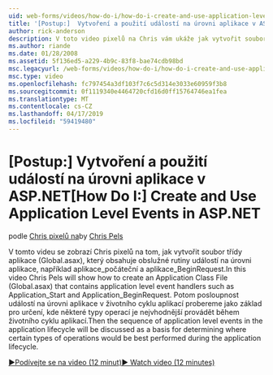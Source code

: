 ```yaml
---
uid: web-forms/videos/how-do-i/how-do-i-create-and-use-application-level-events-in-aspnet
title: '[Postup:]  Vytvoření a použití událostí na úrovni aplikace v ASP.NET | Dokumentace Microsoftu'
author: rick-anderson
description: V toto video pixelů na Chris vám ukáže jak vytvořit soubor třídy aplikace (Global.asax), který obsahuje obslužné rutiny událostí na úrovni aplikace, například Application_S...
ms.author: riande
ms.date: 01/28/2008
ms.assetid: 5f136ed5-a229-4b9c-83f8-bae74cdb98bd
msc.legacyurl: /web-forms/videos/how-do-i/how-do-i-create-and-use-application-level-events-in-aspnet
msc.type: video
ms.openlocfilehash: fc797454a3df103f7c6c5d314e3033e60959f3b8
ms.sourcegitcommit: 0f1119340e4464720cfd16d0ff15764746ea1fea
ms.translationtype: MT
ms.contentlocale: cs-CZ
ms.lasthandoff: 04/17/2019
ms.locfileid: "59419480"
---
```

# <a name="how-do-i--create-and-use-application-level-events-in-aspnet"></a><span data-ttu-id="5997f-103">[Postup:]  Vytvoření a použití událostí na úrovni aplikace v ASP.NET</span><span class="sxs-lookup"><span data-stu-id="5997f-103">[How Do I:]  Create and Use Application Level Events in ASP.NET</span></span>

<span data-ttu-id="5997f-104">podle [Chris pixelů na](https://twitter.com/chrispels)</span><span class="sxs-lookup"><span data-stu-id="5997f-104">by [Chris Pels](https://twitter.com/chrispels)</span></span>

<span data-ttu-id="5997f-105">V tomto videu se zobrazí Chris pixelů na tom, jak vytvořit soubor třídy aplikace (Global.asax), který obsahuje obslužné rutiny událostí na úrovni aplikace, například aplikace\_počáteční a aplikace\_BeginRequest.</span><span class="sxs-lookup"><span data-stu-id="5997f-105">In this video Chris Pels will show how to create an Application Class File (Global.asax) that contains application level event handlers such as Application\_Start and Application\_BeginRequest.</span></span> <span data-ttu-id="5997f-106">Potom posloupnost událostí na úrovni aplikace v životního cyklu aplikací probereme jako základ pro určení, kde některé typy operací je nejvhodnější provádět během životního cyklu aplikací.</span><span class="sxs-lookup"><span data-stu-id="5997f-106">Then the sequence of application level events in the application lifecycle will be discussed as a basis for determining where certain types of operations would be best performed during the application lifecycle.</span></span>

[<span data-ttu-id="5997f-107">&#9654;Podívejte se na video (12 minut)</span><span class="sxs-lookup"><span data-stu-id="5997f-107">&#9654; Watch video (12 minutes)</span></span>](https://channel9.msdn.com/Blogs/ASP-NET-Site-Videos/how-do-i-create-and-use-application-level-events-in-aspnet)
